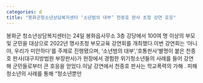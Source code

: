```yaml
---
categories: d
title: "봉화군청소년상담복지센터 ‘소년범의 대부’ 천종호 판사 초청 강연 호응"
---
```

봉화군 청소년상담복지센터는 24일 봉화읍사무소 3층 강당에서 100여 명 이상의 부모 및 군민을 대상으로 2022년 명사초청 부모교육 강연회를 개최했다.이번 강연회는 &lsquo;아니야, 우리가 미안하다&rsquo;를 주제로 진행됐으며, &lsquo;소년범의 대부&rsquo;,&lsquo;호통판사&rsquo;별명이 붙은 천종호 판사(대구지방법원 부장판사)가 현장에서 경험한 위기청소년들의 사례를 들어 강연해 군민들로부터 큰 호응을 얻었다.이날 강연에서 천종호 판사는 학교폭력의 가해 ․ 피해 청소년의 사례를 통해 &ldquo;청소년뿐만
